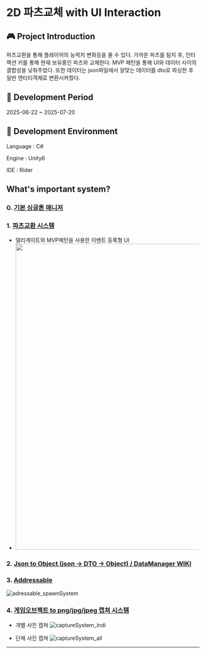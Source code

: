 # 2D 파츠교체 with UI Interaction

## 🎮 Project Introduction
파츠교환을 통해 플레이어의 능력치 변화등을 줄 수 있다.
가까운 파츠를 탐지 후, 인터랙션 키를 통해 현재 보유중인 파츠와 교체한다.
MVP 패턴을 통해 UI와 데이터 사이의 결합성을 낮춰주었다.
또한 데이터는 json파일에서 알맞는 데이터를 dto로 파싱한 후 일반 엔티티객체로 변환시켜줬다.


## 📆 Development Period
2025-06-22 ~ 2025-07-20

## 💎 Development Environment
Language : C#

Engine : Unity6

IDE : Rider

## What's important system?
### 0. [기본 싱글톤 매니저](https://github.com/rojae1339/2D_ChangeBody/wiki/0.-Singleton-Manager)

### 1. [파츠교환 시스템](https://github.com/rojae1339/2D_ChangeBody/wiki/1.-%ED%8C%8C%EC%B8%A0-%EA%B5%90%EC%B2%B4-%EC%8B%9C%EC%8A%A4%ED%85%9C-(UI-Interaction,-MVP-%ED%8C%A8%ED%84%B4))
- 델리게이트와 MVP패턴을 사용한 이벤트 등록형 UI
- <img src="https://github.com/user-attachments/assets/88efbc37-578a-4fe0-be65-2ac7aaa70750" width="800" height="800"/>


### 2. [Json to Object (json -> DTO -> Object) / DataManager WIKI](https://github.com/rojae1339/2D_ChangeBody/wiki/2.-json-to-Object)

### 3. [Addressable](https://github.com/rojae1339/2D_ChangeBody/wiki/3.-AddressableSystem)
![adressable_spawnSystem](https://github.com/user-attachments/assets/e5f9a355-daa9-4a25-9332-9906ec465e89)


### 4. [게임오브젝트 to png/jpg/jpeg 캡쳐 시스템](https://github.com/rojae1339/2D_ChangeBody/wiki/4.-%EA%B2%8C%EC%9E%84%EC%98%A4%EB%B8%8C%EC%A0%9D%ED%8A%B8-%EC%BA%A1%EC%B3%90-%EC%8B%9C%EC%8A%A4%ED%85%9C)

- 개별 사진 캡쳐
![captureSystem_indi](https://github.com/user-attachments/assets/c3544521-577b-4b45-97fe-85409a8e1cc7)

- 단체 사진 캡쳐
![captureSystem_all](https://github.com/user-attachments/assets/3d58cf3f-73af-49ef-b881-ec26a4668561)

---
